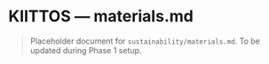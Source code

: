 # KIITTOS — materials.md
> Placeholder document for `sustainability/materials.md`.
> To be updated during Phase 1 setup.
